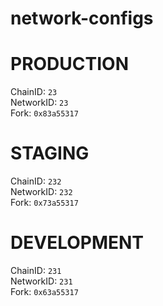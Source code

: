 # network-configs

# PRODUCTION
ChainID: `23`  
NetworkID: `23`  
Fork: `0x83a55317`

# STAGING
ChainID: `232`  
NetworkID: `232`  
Fork: `0x73a55317`

# DEVELOPMENT
ChainID: `231`  
NetworkID: `231`  
Fork: `0x63a55317`
